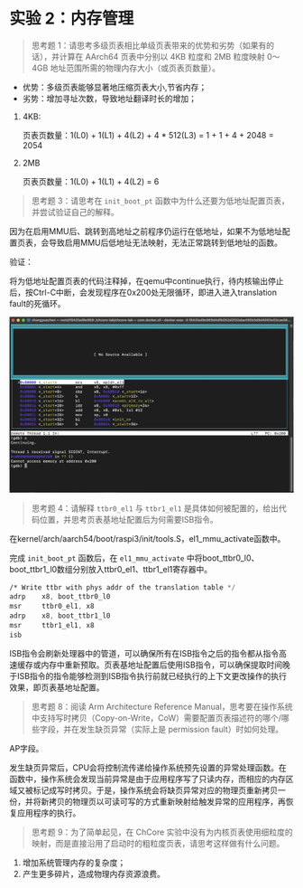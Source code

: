 # 实验 2：内存管理

> 思考题 1：请思考多级页表相比单级页表带来的优势和劣势（如果有的话），并计算在 AArch64 页表中分别以 4KB 粒度和 2MB 粒度映射 0～4GB 地址范围所需的物理内存大小（或页表页数量）。

+ 优势：多级页表能够显著地压缩页表大小,节省内存；
+ 劣势：增加寻址次数，导致地址翻译时长的增加；

1. 4KB:

   页表页数量：1(L0) + 1(L1) + 4(L2) + 4 * 512(L3) = 1 + 1 + 4 + 2048 = 2054

2. 2MB

   页表页数量：1(L0) + 1(L1) + 4(L2) = 6

> 思考题 3：请思考在 `init_boot_pt` 函数中为什么还要为低地址配置页表，并尝试验证自己的解释。

因为在启用MMU后、跳转到高地址之前程序仍运行在低地址，如果不为低地址配置页表，会导致启用MMU后低地址无法映射，无法正常跳转到低地址的函数。

验证：

将为低地址配置页表的代码注释掉，在qemu中continue执行，待内核输出停止后，按Ctrl-C中断，会发现程序在0x200处无限循环，即进入进入translation fault的死循环。

![img_1.png](img_1.png)

> 思考题 4：请解释 `ttbr0_el1` 与 `ttbr1_el1` 是具体如何被配置的，给出代码位置，并思考页表基地址配置后为何需要ISB指令。

在kernel/arch/aarch54/boot/raspi3/init/tools.S，el1_mmu_activate函数中。

完成 `init_boot_pt` 函数后，在 `el1_mmu_activate` 中将boot_ttbr0_l0、boot_ttbr1_l0数组分别放入ttbr0_el1、ttbr1_el1寄存器中。

```asm
/* Write ttbr with phys addr of the translation table */
adrp    x8, boot_ttbr0_l0
msr     ttbr0_el1, x8
adrp    x8, boot_ttbr1_l0
msr     ttbr1_el1, x8
isb
```

ISB指令会刷新处理器中的管道，可以确保所有在ISB指令之后的指令都从指令高速缓存或内存中重新预取。页表基地址配置后使用ISB指令，可以确保提取时间晚于ISB指令的指令能够检测到ISB指令执行前就已经执行的上下文更改操作的执行效果，即页表基地址配置。

> 思考题 8：阅读 Arm Architecture Reference Manual，思考要在操作系统中支持写时拷贝（Copy-on-Write，CoW）需要配置页表描述符的哪个/哪些字段，并在发生缺页异常（实际上是 permission fault）时如何处理。

AP字段。

发生缺页异常后，CPU会将控制流传递给操作系统预先设置的异常处理函数。在函数中，操作系统会发现当前异常是由于应用程序写了只读内存，而相应的内存区域又被标记成写时拷贝。于是，操作系统会将缺页异常对应的物理页重新拷贝一份，并将新拷贝的物理页以可读可写的方式重新映射给触发异常的应用程序，再恢复应用程序的执行。

> 思考题 9：为了简单起见，在 ChCore 实验中没有为内核页表使用细粒度的映射，而是直接沿用了启动时的粗粒度页表，请思考这样做有什么问题。

1. 增加系统管理内存的复杂度；
2. 产生更多碎片，造成物理内存资源浪费。